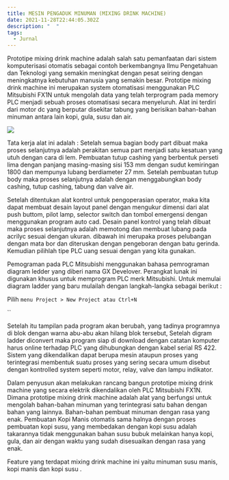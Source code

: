 ```yaml
---
title: MESIN PENGADUK MINUMAN (MIXING DRINK MACHINE)
date: 2021-11-28T22:44:05.302Z
description: "  "
tags:
  - Jurnal
---
```

Prototipe mixing drink machine adalah salah satu pemanfaatan dari sistem komputerisasi otomatis sebagai contoh berkembangnya Ilmu Pengetahuan dan Teknologi yang semakin meningkat dengan pesat seiring dengan meningkatnya kebutuhan manusia yang semakin besar. Prototipe mixing drink machine ini merupakan system otomatisasi menggunakan PLC Mitsubishi FX1N untuk mengolah data yang telah terprogram pada memory PLC menjadi sebuah proses otomatisasi secara menyeluruh. Alat ini terdiri dari motor dc yang berputar disekitar tabung yang berisikan bahan-bahan minuman antara lain kopi, gula, susu dan air.

![](https://i.pinimg.com/originals/c6/28/1e/c6281e68e15848f8e78ee6b2cf9137f4.jpg)

Tata kerja alat ini adalah : Setelah semua bagian body part dibuat maka proses selanjutnya adalah perakitan semua part menjadi satu kesatuan yang utuh dengan cara di lem. Pembuatan tutup cashing yang berbentuk perseti lima dengan panjang masing-masing sisi 153 mm dengan sudut kemiringan 1800 dan mempunya lubang berdiameter 27 mm. Setelah pembuatan tutup body maka proses selanjutnya adalah dengan menggabungkan body cashing, tutup cashing, tabung dan valve air.

Setelah ditentukan alat kontrol untuk pengoperasian operator, maka kita dapat membuat desain layout panel dengan mengukur dimensi dari alat push buttom, pilot lamp, selector switch dan tombol emergensi dengan menggunakan program auto cad. Desain panel kontrol yang telah dibuat maka proses selanjutnya adalah memotong dan membuat lubang pada acrilyc sesuai dengan ukuran. dibawah ini merupaka proses pelubangan dengan mata bor dan diteruskan dengan pengeboran dengan batu gerinda. Kemudian pilihlah tipe PLC uang sesuai dengan yang kita gunakan.

 
Pemograman pada PLC Mitsubishi menggunakan bahasa pemrograman diagram ledder yang diberi nama GX Develover. Perangkat lunak ini digunakan khusus untuk memprogram PLC merk Mitsubishi. Untuk memulai diagram ladder yang baru mulailah dengan langkah-langka sebagai berikut :


Pilih `menu Project > New Project atau Ctrl+N`

``

Setelah itu tampilan pada program akan berubah, yang tadinya programnya di blok dengan warna abu-abu akan hilang blok tersebut,  Setelah digram ladder diconvert maka program siap di download dengan catatan komputer harus online terhadap PLC yang dihubungkan dengan kabel serial RS 422. Sistem yang dikendalikan dapat berupa mesin ataupun proses yang terintegrasi membentuk suatu proses yang sering secara umum disebut dengan kontrolled system seperti motor, relay, valve dan lampu indikator. 


Dalam penyusun akan melakukan rancang bangun prototipe mixing drink machine yang secara elektrik dikendalikan oleh PLC Mitsubishi FX1N. Dimana prototipe mixing drink machine adalah alat yang berfungsi untuk mengolah bahan-bahan minuman yang terintegrasi satu bahan dengan bahan yang lainnya. Bahan-bahan pembuat minuman dengan rasa yang enak. Pembuatan Kopi Manis otomatis sama halnya dengan proses pembuatan kopi susu, yang membedakan dengan kopi susu adalah takarannya tidak menggunakan bahan susu bubuk melainkan hanya kopi, gula, dan air dengan waktu yang sudah disesuaikan dengan rasa yang enak. 


Feature yang terdapat mixing drink machine ini yaitu minuman susu manis, kopi manis dan kopi susu .